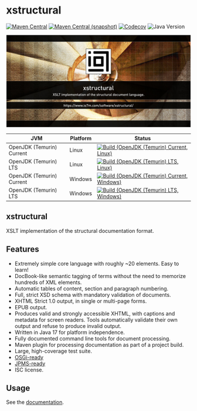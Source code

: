 xstructural
===

[![Maven Central](https://img.shields.io/maven-central/v/com.io7m.xstructural/com.io7m.xstructural.svg?style=flat-square)](http://search.maven.org/#search%7Cga%7C1%7Cg%3A%22com.io7m.xstructural%22)
[![Maven Central (snapshot)](https://img.shields.io/nexus/s/com.io7m.xstructural/com.io7m.xstructural?server=https%3A%2F%2Fs01.oss.sonatype.org&style=flat-square)](https://s01.oss.sonatype.org/content/repositories/snapshots/com/io7m/xstructural/)
[![Codecov](https://img.shields.io/codecov/c/github/io7m-com/xstructural.svg?style=flat-square)](https://codecov.io/gh/io7m-com/xstructural)
![Java Version](https://img.shields.io/badge/17-java?label=java&color=007fff)

![com.io7m.xstructural](./src/site/resources/xstructural.jpg?raw=true)

| JVM | Platform | Status |
|-----|----------|--------|
| OpenJDK (Temurin) Current | Linux | [![Build (OpenJDK (Temurin) Current, Linux)](https://img.shields.io/github/actions/workflow/status/io7m-com/xstructural/main.linux.temurin.current.yml)](https://www.github.com/io7m-com/xstructural/actions?query=workflow%3Amain.linux.temurin.current)|
| OpenJDK (Temurin) LTS | Linux | [![Build (OpenJDK (Temurin) LTS, Linux)](https://img.shields.io/github/actions/workflow/status/io7m-com/xstructural/main.linux.temurin.lts.yml)](https://www.github.com/io7m-com/xstructural/actions?query=workflow%3Amain.linux.temurin.lts)|
| OpenJDK (Temurin) Current | Windows | [![Build (OpenJDK (Temurin) Current, Windows)](https://img.shields.io/github/actions/workflow/status/io7m-com/xstructural/main.windows.temurin.current.yml)](https://www.github.com/io7m-com/xstructural/actions?query=workflow%3Amain.windows.temurin.current)|
| OpenJDK (Temurin) LTS | Windows | [![Build (OpenJDK (Temurin) LTS, Windows)](https://img.shields.io/github/actions/workflow/status/io7m-com/xstructural/main.windows.temurin.lts.yml)](https://www.github.com/io7m-com/xstructural/actions?query=workflow%3Amain.windows.temurin.lts)|

## xstructural

XSLT implementation of the structural documentation format.

## Features

* Extremely simple core language with roughly ~20 elements. Easy to learn!
* DocBook-like semantic tagging of terms without the need to memorize hundreds
  of XML elements.
* Automatic tables of content, section and paragraph numbering.
* Full, strict XSD schema with mandatory validation of documents.
* XHTML Strict 1.0 output, in single or multi-page forms.
* EPUB output.
* Produces valid and strongly accessible XHTML, with captions and metadata for
  screen readers. Tools automatically validate their own output and refuse to
  produce invalid output.
* Written in Java 17 for platform independence.
* Fully documented command line tools for document processing.
* Maven plugin for processing documentation as part of a project build.
* Large, high-coverage test suite.
* [OSGi-ready](https://www.osgi.org/)
* [JPMS-ready](https://en.wikipedia.org/wiki/Java_Platform_Module_System)
* ISC license.

## Usage

See the [documentation](https://www.io7m.com/software/xstructural).

